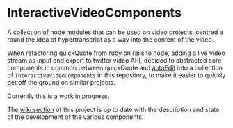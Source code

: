 # InteractiveVideoComponents
A collection of node modules that can be used on video projects, centred a round the idea of hypertranscript as a way into the content of the video.

When refactoring [quickQuote](http://times.github.io/quickQuote/) from ruby on rails to node, adding a live video stream as input and export to twitter video API, 
decided to abstracted core components in common between quickQuote and [autoEdit](http://pietropassarelli.com/autoEdit.html) into
 a collection of `InteractiveVideoComponents` in this repository, to make it easier to quickly get off the ground on similar projects.
 
Currently this is a work in progress.


The [wiki section](https://github.com/pietrop/InteractiveVideoComponents/wiki) of this project is up to date with the description and state of the development of the various components. 
